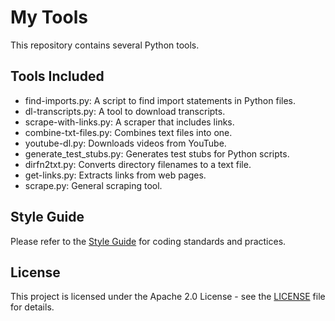 # My Tools

This repository contains several Python tools.

## Tools Included
- find-imports.py: A script to find import statements in Python files.
- dl-transcripts.py: A tool to download transcripts.
- scrape-with-links.py: A scraper that includes links.
- combine-txt-files.py: Combines text files into one.
- youtube-dl.py: Downloads videos from YouTube.
- generate_test_stubs.py: Generates test stubs for Python scripts.
- dirfn2txt.py: Converts directory filenames to a text file.
- get-links.py: Extracts links from web pages.
- scrape.py: General scraping tool.

## Style Guide
Please refer to the [Style Guide](./STYLEGUIDE.md) for coding standards and practices.

## License
This project is licensed under the Apache 2.0 License - see the [LICENSE](LICENSE) file for details.

